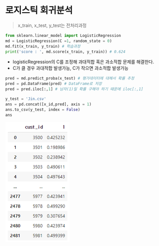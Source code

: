 # 로지스틱 회귀분석

> x_train, x_test, y_test는 전처리과정

```python
from sklearn.linear_model import LogisticRegression
md = LogisticRegression(C =1, random_state = 0)
md.fit(x_train, y_train) # 학습과정
print('score : ', md.score(x_train, y_train)) # 0.624
```

* logisticRegression의 C를 조정해 과대적합 혹은 과소적합 문제를 해결한다.
* C가 클 경우 과대적합 발생가능, C가 작으면 과소적합 발생가능

```python
pred = md.predict_proba(x_test) # 평가데이터에 대해서 확률 추정
pred = pd.DataFrame(pred) # DataFrame로 저장
pred = pred.iloc[:,1] # 남자(1)일 확률 구해야 하기 때문에 iloc[:,1]
```

```python
y_test = 'Jin.csv'
ans = pd.concat([x_id,pred], axis = 1)
ans.to_csv(y_test, index = False)
ans
```

![image-20210720145504249](image\image-20210720145504249.png)
